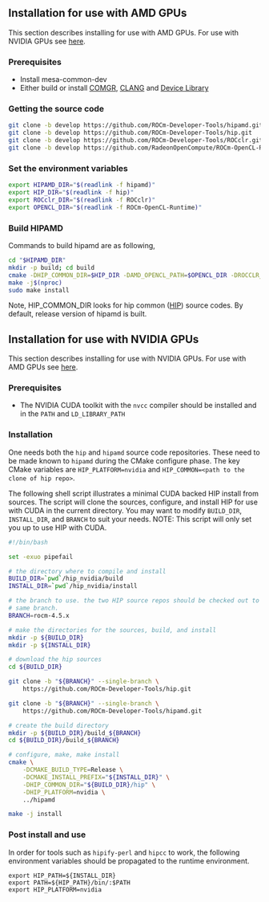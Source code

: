 ## Installation for use with AMD GPUs
This section describes installing for use with AMD GPUs. For use with NVIDIA
GPUs see [here](INSTALL.md#installation-for-use-with-nvidia-gpus).

### Prerequisites

-   Install mesa-common-dev
-   Either build or install [COMGR](https://github.com/RadeonOpenCompute/ROCm-CompilerSupport), [CLANG](https://github.com/RadeonOpenCompute/llvm-project) and [Device Library](https://github.com/RadeonOpenCompute/ROCm-Device-Libs)

### Getting the source code

```bash
git clone -b develop https://github.com/ROCm-Developer-Tools/hipamd.git
git clone -b develop https://github.com/ROCm-Developer-Tools/hip.git
git clone -b develop https://github.com/ROCm-Developer-Tools/ROCclr.git
git clone -b develop https://github.com/RadeonOpenCompute/ROCm-OpenCL-Runtime.git
```

### Set the environment variables

```bash
export HIPAMD_DIR="$(readlink -f hipamd)"
export HIP_DIR="$(readlink -f hip)"
export ROCclr_DIR="$(readlink -f ROCclr)"
export OPENCL_DIR="$(readlink -f ROCm-OpenCL-Runtime)"
```

### Build HIPAMD
Commands to build hipamd are as following,

```bash
cd "$HIPAMD_DIR"
mkdir -p build; cd build
cmake -DHIP_COMMON_DIR=$HIP_DIR -DAMD_OPENCL_PATH=$OPENCL_DIR -DROCCLR_PATH=$ROCCLR_DIR -DCMAKE_PREFIX_PATH="<ROCM_PATH>/" -DCMAKE_INSTALL_PREFIX=$PWD/install ..
make -j$(nproc)
sudo make install
```

Note,
HIP_COMMON_DIR looks for hip common ([HIP](https://github.com/ROCm-Developer-Tools/HIP/)) source codes.
By default, release version of hipamd is built.




## Installation for use with NVIDIA GPUs

This section describes installing for use with NVIDIA GPUs. For use with AMD
GPUs see [here](INSTALL.md#installation-for-use-with-amd-gpus).

### Prerequisites

- The NVIDIA CUDA toolkit with the `nvcc` compiler should be installed and in
  the `PATH` and `LD_LIBRARY_PATH`

### Installation

One needs both the `hip` and `hipamd` source code repositories. These need to
be made known to `hipamd` during the CMake configure phase. The key CMake variables
are `HIP_PLATFORM=nvidia` and `HIP_COMMON=<path to the clone of hip repo>`.

The following shell script illustrates a minimal CUDA backed HIP install from
sources.  The script will clone the sources, configure, and install HIP for use
with CUDA in the current directory.  You may want to modify `BUILD_DIR`,
`INSTALL_DIR`, and `BRANCH` to suit your needs.  NOTE: This script will only
set you up to use HIP with CUDA.

```bash
#!/bin/bash

set -exuo pipefail

# the directory where to compile and install
BUILD_DIR=`pwd`/hip_nvidia/build
INSTALL_DIR=`pwd`/hip_nvidia/install

# the branch to use. the two HIP source repos should be checked out to the
# same branch.
BRANCH=rocm-4.5.x

# make the directories for the sources, build, and install
mkdir -p ${BUILD_DIR}
mkdir -p ${INSTALL_DIR}

# download the hip sources
cd ${BUILD_DIR}

git clone -b "${BRANCH}" --single-branch \
    https://github.com/ROCm-Developer-Tools/hip.git

git clone -b "${BRANCH}" --single-branch \
    https://github.com/ROCm-Developer-Tools/hipamd.git

# create the build directory
mkdir -p ${BUILD_DIR}/build_${BRANCH}
cd ${BUILD_DIR}/build_${BRANCH}

# configure, make, make install
cmake \
    -DCMAKE_BUILD_TYPE=Release \
    -DCMAKE_INSTALL_PREFIX="${INSTALL_DIR}" \
    -DHIP_COMMON_DIR="${BUILD_DIR}/hip" \
    -DHIP_PLATFORM=nvidia \
    ../hipamd

make -j install

```

### Post install and use

In order for tools such as `hipify-perl` and `hipcc` to work, the following
environment variables should be propagated to the runtime environment.

```
export HIP_PATH=${INSTALL_DIR}
export PATH=${HIP_PATH}/bin/:$PATH
export HIP_PLATFORM=nvidia
```

